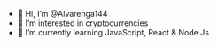 - 👋 Hi, I’m @Alvarenga144
- 👀 I’m interested in cryptocurrencies 
- 🌱 I’m currently learning JavaScript, React & Node.Js



<!---
Alvarenga144/Alvarenga144 is a ✨ special ✨ repository because its `README.md` (this file) appears on your GitHub profile.
You can click the Preview link to take a look at your changes.
--->
